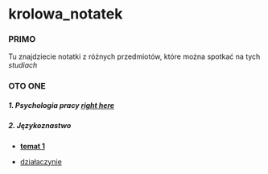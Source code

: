 # krolowa_notatek

### PRIMO
Tu znajdziecie notatki z różnych przedmiotów, które można spotkać na tych _studiach_

### OTO ONE

##### 1. Psychologia pracy [**right here**](psych_pracy.html)

##### 2. Językoznastwo 

* [**temat 1**](jezykoznawstwo.html)

* [działaczynie](jezykoznawstwo.Rmd)

